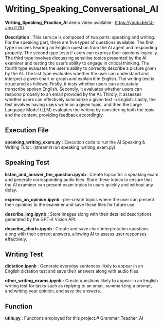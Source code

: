 # Writing_Speaking_Conversational_AI

**Writing_Speaking_Practice_AI** demo video available : https://youtu.be/tJ-JmxiTZIU

**Description** : This service is composed of two parts: speaking and writing. For the speaking part, there are five types of questions available. The first type involves hearing an English question from the AI agent and responding properly. The second type tests if users can express their opinions logically. The third type involves discussing sensitive topics presented by the AI examiner and testing the user’s ability to engage in critical thinking. The fourth type evaluates the user's ability to correctly describe a picture given by the AI. The last type evaluates whether the user can understand and interpret a given chart or graph and explain it in English.
The writing test is structured as follows: Firstly, it tests whether users can accurately transcribe spoken English. Secondly, it evaluates whether users can respond properly to an email provided by the AI. Thirdly, it assesses whether users can effectively summarize a given text in English. Lastly, the test involves having users write on a given topic, and then the Large Language Model (LLM) evaluates the writing by considering both the topic and the content, providing feedback accordingly.

## Execution File
**speaking_writing_exam.py** : Execution code to run the AI Speaking & Writing Tutor. (streamlit run speaking_writing_exam.py)

## Speaking Test
**listen_and_answer_the_question.ipynb** : Create topics for a speaking exam and generate corresponding audio files. Store these topics to ensure that the AI examiner can present exam topics to users quickly and without any delay.

**express_an_opinion.ipynb** : pre-create topics where the user can present their opinions to the examiner and save those files for future use.


**describe_img.ipynb** : Store images along with their detailed descriptions generated by the GPT-4 Vision API.

**describe_charts.ipynb** : Create and save chart interpretation questions along with their correct answers, allowing AI to assess user responses effectively.

## Writing Test
**dictation.ipynb** : Generate everyday sentences likely to appear in an English dictation test and save their answers along with audio files.

 **other_writing_exams.ipynb** : Create questions likely to appear in an English writing test for tasks such as replying to an email, summarizing a prompt, and writing your opinion, and save the answers.
 
 ## Function
 **utils.py** : Functions employed for this project.# Grammer_Teacher_AI
